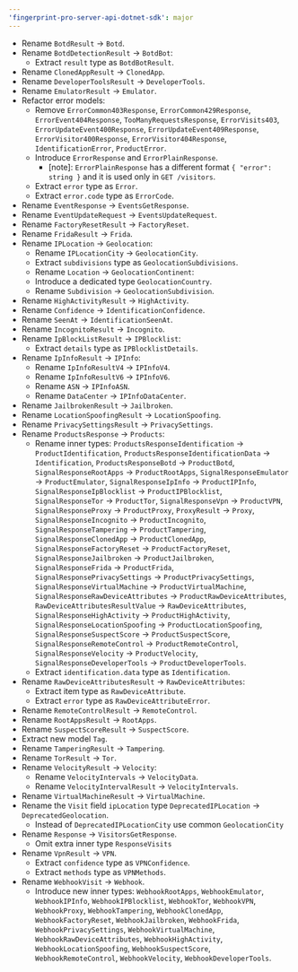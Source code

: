 ```yaml
---
'fingerprint-pro-server-api-dotnet-sdk': major
---
```


- Rename `BotdResult` -> `Botd`.
- Rename `BotdDetectionResult` -> `BotdBot`:
  - Extract `result` type as `BotdBotResult`.
- Rename `ClonedAppResult` -> `ClonedApp`.
- Rename `DeveloperToolsResult` -> `DeveloperTools`.
- Rename `EmulatorResult` -> `Emulator`.
- Refactor error models:
  - Remove `ErrorCommon403Response`, `ErrorCommon429Response`, `ErrorEvent404Response`, `TooManyRequestsResponse`, `ErrorVisits403`, `ErrorUpdateEvent400Response`, `ErrorUpdateEvent409Response`, `ErrorVisitor400Response`, `ErrorVisitor404Response`, `IdentificationError`, `ProductError`.
  - Introduce `ErrorResponse` and `ErrorPlainResponse`.
    - [note]: `ErrorPlainResponse` has a different format `{ "error": string }` and it is used only in `GET /visitors`.
  - Extract `error` type as `Error`.
  - Extract `error.code` type as `ErrorCode`.
- Rename `EventResponse` -> `EventsGetResponse`.
- Rename `EventUpdateRequest` -> `EventsUpdateRequest`.
- Rename `FactoryResetResult` -> `FactoryReset`.
- Rename `FridaResult` -> `Frida`.
- Rename `IPLocation` -> `Geolocation`:
  - Rename `IPLocationCity` -> `GeolocationCity`.
  - Extract `subdivisions` type as `GeolocationSubdivisions`.
  - Rename `Location` -> `GeolocationContinent`:
  - Introduce a dedicated type `GeolocationCountry`.
  - Rename `Subdivision` -> `GeolocationSubdivision`.
- Rename `HighActivityResult` -> `HighActivity`.
- Rename `Confidence` -> `IdentificationConfidence`.
- Rename `SeenAt` -> `IdentificationSeenAt`.
- Rename `IncognitoResult` -> `Incognito`.
- Rename `IpBlockListResult` -> `IPBlocklist`:
  - Extract `details` type as `IPBlocklistDetails`.
- Rename `IpInfoResult` -> `IPInfo`:
  - Rename `IpInfoResultV4` -> `IPInfoV4`.
  - Rename `IpInfoResultV6` -> `IPInfoV6`.
  - Rename `ASN` -> `IPInfoASN`.
  - Rename `DataCenter` -> `IPInfoDataCenter`.
- Rename `JailbrokenResult` -> `Jailbroken`.
- Rename `LocationSpoofingResult` -> `LocationSpoofing`.
- Rename `PrivacySettingsResult` -> `PrivacySettings`.
- Rename `ProductsResponse` -> `Products`:
  - Rename inner types: `ProductsResponseIdentification` -> `ProductIdentification`, `ProductsResponseIdentificationData` -> `Identification`,  `ProductsResponseBotd` -> `ProductBotd`, `SignalResponseRootApps` -> `ProductRootApps`, `SignalResponseEmulator` -> `ProductEmulator`, `SignalResponseIpInfo` -> `ProductIPInfo`, `SignalResponseIpBlocklist` -> `ProductIPBlocklist`, `SignalResponseTor` -> `ProductTor`, `SignalResponseVpn` -> `ProductVPN`, `SignalResponseProxy` -> `ProductProxy`, `ProxyResult` -> `Proxy`, `SignalResponseIncognito` -> `ProductIncognito`, `SignalResponseTampering` -> `ProductTampering`, `SignalResponseClonedApp` -> `ProductClonedApp`, `SignalResponseFactoryReset` -> `ProductFactoryReset`, `SignalResponseJailbroken` -> `ProductJailbroken`, `SignalResponseFrida` -> `ProductFrida`, `SignalResponsePrivacySettings` -> `ProductPrivacySettings`, `SignalResponseVirtualMachine` -> `ProductVirtualMachine`, `SignalResponseRawDeviceAttributes` -> `ProductRawDeviceAttributes`, `RawDeviceAttributesResultValue` -> `RawDeviceAttributes`, `SignalResponseHighActivity` -> `ProductHighActivity`, `SignalResponseLocationSpoofing` -> `ProductLocationSpoofing`, `SignalResponseSuspectScore` -> `ProductSuspectScore`, `SignalResponseRemoteControl` -> `ProductRemoteControl`, `SignalResponseVelocity` -> `ProductVelocity`, `SignalResponseDeveloperTools` -> `ProductDeveloperTools`.
  - Extract `identification.data` type as `Identification`.
- Rename `RawDeviceAttributesResult` -> `RawDeviceAttributes`:
  - Extract item type as `RawDeviceAttribute`.
  - Extract `error` type as `RawDeviceAttributeError`.
- Rename `RemoteControlResult` -> `RemoteControl`.
- Rename `RootAppsResult` -> `RootApps`.
- Rename `SuspectScoreResult` -> `SuspectScore`.
- Extract new model `Tag`.
- Rename `TamperingResult` -> `Tampering`.
- Rename `TorResult` -> `Tor`.
- Rename `VelocityResult` -> `Velocity`:
  - Rename `VelocityIntervals` -> `VelocityData`.
  - Rename `VelocityIntervalResult` -> `VelocityIntervals`.
- Rename `VirtualMachineResult` -> `VirtualMachine`.
- Rename the `Visit` field `ipLocation` type `DeprecatedIPLocation` -> `DeprecatedGeolocation`.
  - Instead of `DeprecatedIPLocationCity` use common `GeolocationCity`
- Rename `Response` -> `VisitorsGetResponse`.
  - Omit extra inner type `ResponseVisits`
- Rename `VpnResult` -> `VPN`.
  - Extract `confidence` type as `VPNConfidence`.
  - Extract `methods` type as `VPNMethods`.
- Rename `WebhookVisit` -> `Webhook`.
  - Introduce new inner types: `WebhookRootApps`, `WebhookEmulator`, `WebhookIPInfo`, `WebhookIPBlocklist`, `WebhookTor`, `WebhookVPN`, `WebhookProxy`, `WebhookTampering`, `WebhookClonedApp`, `WebhookFactoryReset`, `WebhookJailbroken`, `WebhookFrida`, `WebhookPrivacySettings`, `WebhookVirtualMachine`, `WebhookRawDeviceAttributes`, `WebhookHighActivity`, `WebhookLocationSpoofing`, `WebhookSuspectScore`, `WebhookRemoteControl`, `WebhookVelocity`, `WebhookDeveloperTools`.